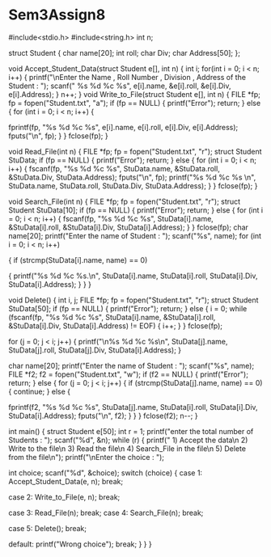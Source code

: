 # Sem3Assign8
#include<stdio.h>
#include<string.h>
int n;

struct    Student
{
char    name[20];
int  roll;
char  Div;
char    Address[50];
};

void    Accept_Student_Data(struct    Student    e[],	int    n)
{
int i;
for(int    i    =    0;    i    <	n;    i++)
{
printf("\nEnter    the    Name    ,    Roll    Number    ,	Division    ,    Address    of    the    Student    :    ");
scanf("    %s    %d    %c    %s",    e[i].name,    &e[i].roll,    &e[i].Div,    e[i].Address);
}
n++;
}
void    Write_to_File(struct    Student    e[],    int	n)
{
FILE  *fp;
fp    =    fopen("Student.txt",    "a");  if  (fp  ==  NULL)
{
printf("Error");  return;
}
else
{
for    (int    i    =    0;    i	<    n;    i++)
{
 
fprintf(fp,    "%s    %d    %c    %s",    e[i].name,    e[i].roll,    e[i].Div,    e[i].Address);  fputs("\n",
fp);
}
}
fclose(fp);
}

void  Read_File(int  n)
{
FILE  *fp;
fp    =    fopen("Student.txt",    "r");
struct    Student    StuData;  if  (fp  ==  NULL)
{
printf("Error");  return;
}
else
{
for    (int    i  =  0;    i  <  n;  i++)
{
fscanf(fp,    "%s    %d    %c	%s",    StuData.name,    &StuData.roll,    &StuData.Div,  StuData.Address);
fputs("\n",    fp);
printf("%s    %d    %c    %s	\n",    StuData.name,    StuData.roll,    StuData.Div,  StuData.Address);
}
}
fclose(fp);
}

void  Search_File(int  n)
{
FILE  *fp;
fp    =    fopen("Student.txt",    "r");
struct    Student    StuData[10];
if  (fp  ==  NULL)
{
printf("Error");  return;
}
else
{
for    (int    i    =    0;    i	<    n;    i++)
{
fscanf(fp,    "%s    %d    %c	%s",    StuData[i].name,	&StuData[i].roll,    &StuData[i].Div,
StuData[i].Address);
}
}
fclose(fp);
char    name[20];
printf("Enter    the    name    of    Student    :    ");  scanf("%s",    name);
for    (int    i    =    0;    i	<    n;    i++)

{
if    (strcmp(StuData[i].name,    name)    ==    0)

 

{
printf("%s    %d    %c    %s.\n",    StuData[i].name,    StuData[i].roll,    StuData[i].Div,
StuData[i].Address);
}
}
}

void  Delete()
{
int  i,  j;  FILE  *fp;
fp    =    fopen("Student.txt",    "r");
struct    Student    StuData[50];
if  (fp  ==  NULL)
{
printf("Error");  return;
}
else
{
i    =    0;
while    (fscanf(fp,    "%s	%d    %c    %s",    StuData[i].name,    &StuData[i].roll,  &StuData[i].Div,
StuData[i].Address)    !=	EOF)
{
i++;
}
}
fclose(fp);

for    (j    =    0;    j    <    i;    j++)
{
printf("\n%s    %d    %c    %s\n",    StuData[j].name,	StuData[j].roll,    StuData[j].Div,
StuData[i].Address);
}

char    name[20];
printf("Enter    the    name    of    Student    :    ");
scanf("%s",    name);
FILE  *f2;
f2    =    fopen("Student.txt",    "w");
if  (f2  ==  NULL)
{
printf("Error");  return;
}
else
{
for    (j    =    0;    j    <    i;    j++)
{
if    (strcmp(StuData[j].name,    name)    ==    0)
{
continue;
}
else
{

 

fprintf(f2,    "%s    %d    %c    %s",    StuData[j].name,    StuData[i].roll,  StuData[i].Div, StuData[i].Address);
fputs("\n",    f2);
}
}
}
fclose(f2);
n--;
}

int  main()
{
struct    Student    e[50];
int    r    =    1;
printf("enter    the    total    number    of    Students	:    ");
scanf("%d",    &n);
while  (r)
{
printf("    1)    Accept    the    data\n    2)    Write    to    the    file\n    3)    Read	the    file\n    4)
Search_File    in    the    file\n    5)    Delete    from	the    file\n");
printf("\nEnter    the    choice    :    ");

int    choice;  scanf("%d",    &choice);
switch    (choice)
{
case    1:
Accept_Student_Data(e,	n);  break;

case    2:
Write_to_File(e,    n);  break;

case    3:
Read_File(n);  break;
case    4:
Search_File(n);  break;

case    5:
Delete();  break;

default:
printf("Wrong    choice");
break;
}
} }
